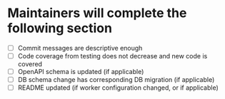 # Maintainers will complete the following section

- [ ] Commit messages are descriptive enough
- [ ] Code coverage from testing does not decrease and new code is covered
- [ ] OpenAPI schema is updated (if applicable)
- [ ] DB schema change has corresponding DB migration (if applicable)
- [ ] README updated (if worker configuration changed, or if applicable)

